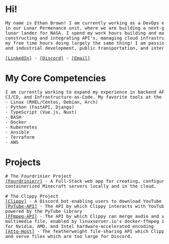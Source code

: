 # Hi!
<pre>
My name is Ethan Brown! I am currently working as a DevOps engineer at Blue Origin 
in our Lunar Permenance unit, where we are building a next-generation human-rated 
lunar lander for NASA. I spend my work hours building and maintaining CI/CD pipelines, 
constructing and integrating API's, managing cloud infrastructure, and more. I spend 
my free time hours doing largely the same thing! I am passionate about space exploration 
and industrial development, public transportation, and internet infrastructure.

<a href="https://www.linkedin.com/in/ethan-brown-swe/">[LinkedIn]</a> - <a href="https://discordapp.com/users/fortuity/">[Discord]</a> - <a href="mailto:ethan@ewbrowntech.com">[Email]</a>
</pre>

# My Core Competencies
<pre>
I am currently working to expand my experience in backend API development, 
CI/CD, and Infrastructure-as-Code. My favorite tools at the moment include:
- Linux (RHEL/Centos, Debian, Arch)
- Python (FastAPI, Django)
- TypeScript (Vue.js, Nuxt)
- BASH
- Docker
- Kubernetes
- Ansible
- Terraform
- AWS
</pre>

# Projects
<pre>
# The Fourdrinier Project
<a href="https://github.com/Fourdrinier/Fourdrinier" target="_blank">[Fourdrinierr]</a> - A Full-Stack web app for creating, configuring, and deploying 
containerized Minecraft servers locally and in the cloud.

# The Clippy Project
<a href="https://github.com/ewbrowntech/Clippy" target="_blank">[Clippy]</a> - A Discord bot enabling users to download YouTube videos with one command
<a href="https://github.com/ewbrowntech/PyTube-API" target="_blank">[PyTube-API]</a> - The API by which Clippy interacts with YouTube, 
powered by the PyTube library
<a href="https://github.com/ewbrowntech/FFmpeg-API" target="_blank">[FFmpeg-API]</a> - The API by which Clippy can merge audio and video streams into one 
multimedia file, enabled by linuxserver.io's docker-ffmpeg image, with full support 
for Nvidia, AMD, and Intel hardware-accelerated encoding
<a href="https://github.com/ewbrowntech/Atto-Host" target="_blank">[Atto-Host]</a> - The featherweight file-sharing API which Clippy can use to store 
and serve files which are too large for Discord.
</pre>

